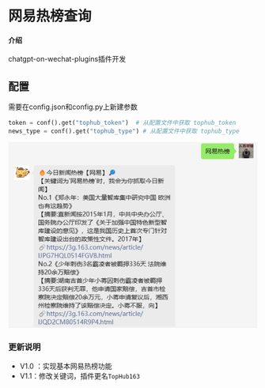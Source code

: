 # 网易热榜查询

#### 介绍
chatgpt-on-wechat-plugins插件开发

## 配置

需要在config.json和config.py上新建参数

```python
token = conf().get("tophub_token")  # 从配置文件中获取 tophub_token
news_type = conf().get("tophub_type") # 从配置文件中获取 tophub_type
```
![demo](demo.png)

### 更新说明

- V1.0 ：实现基本网易热榜功能
- V1.1：修改关键词，插件更名`TopHub163`
